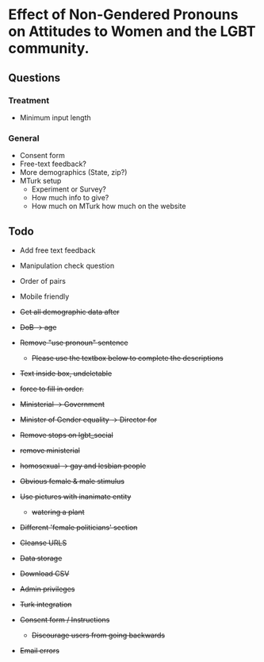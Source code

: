 # Effect of Non-Gendered Pronouns on Attitudes to Women and the LGBT community.

## Questions

### Treatment

- Minimum input length

### General

- Consent form
- Free-text feedback?
- More demographics (State, zip?)
- MTurk setup
    - Experiment or Survey?
    - How much info to give?
    - How much on MTurk how much on the website

## Todo

- Add free text feedback

- Manipulation check question
- Order of pairs
- Mobile friendly

- ~~Get all demographic data after~~
- ~~DoB -> age~~
- ~~Remove "use pronoun" sentence~~
    - ~~Please use the textbox below to complete the descriptions~~
- ~~Text inside box, undeletable~~
- ~~force to fill in order.~~
- ~~Ministerial -> Government~~
- ~~Minister of Gender equality -> Director for~~
- ~~Remove stops on lgbt_social~~
- ~~remove ministerial~~
- ~~homosexual -> gay and lesbian people~~
- ~~Obvious female & male stimulus~~
- ~~Use pictures with inanimate entity~~
    - ~~watering a plant~~
- ~~Different 'female politicians' section~~
- ~~Cleanse URLS~~
- ~~Data storage~~
- ~~Download CSV~~
- ~~Admin privileges~~
- ~~Turk integration~~
- ~~Consent form / Instructions~~
    - ~~Discourage users from going backwards~~
- ~~Email errors~~





